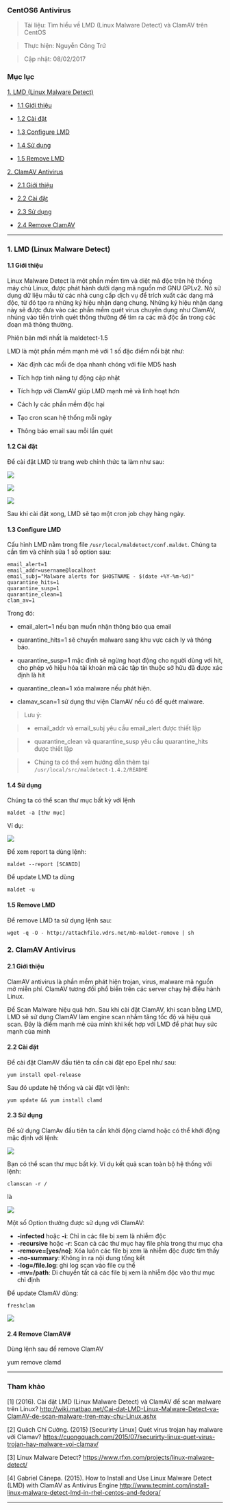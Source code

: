 ### CentOS6 Antivirus

> Tài liệu: Tìm hiểu về LMD (Linux Malware Detect) và ClamAV trên CentOS

> Thực hiện: Nguyễn Công Trứ 

> Cập nhật: 08/02/2017

### Mục lục

[1. LMD (Linux Malware Detect)](#1)

- [1.1 Giới thiệu](#1.1)

- [1.2 Cài đặt ](#1.2)

- [1.3 Configure LMD](#1.3)

- [1.4 Sử dụng](#1.4)

- [1.5 Remove LMD](#1.5)

[2. ClamAV Antivirus](#2)

- [2.1 Giới thiệu](#2.1)

- [2.2 Cài đặt ](#2.2)

- [2.3 Sử dụng](#2.3)

- [2.4 Remove ClamAV](2.4)

***

<a name="1"></a>
### 1. LMD (Linux Malware Detect)

<a name="1.1"></a>
#### 1.1 Giới thiệu

Linux Malware Detect là một phần mềm tìm và diệt mã độc trên hệ thống máy chủ Linux, được phát hành dưới dạng mã nguồn mở GNU GPLv2. Nó sử dụng dữ liệu mẫu từ các nhà cung cấp dịch vụ để trích xuất các dạng mã độc, từ đó tạo ra những ký hiệu nhận dạng chung. Những ký hiệu nhận dạng này sẽ được đưa vào các phần mềm quét virus chuyên dụng như ClamAV, nhúng vào tiến trình quét thông thường để tìm ra các mã độc ẩn trong các đoạn mã thông thường.

Phiên bản mới nhất là maldetect-1.5

LMD là một phần mềm mạnh mẽ với 1 số đặc điểm nổi bật như:

- Xác định các mối đe dọa nhanh chóng với file MD5 hash

- Tích hợp tính năng tự động cập nhật

- Tích hợp với ClamAV giúp LMD mạnh mẽ và linh hoạt hơn

- Cách ly các phần mềm độc hại 

- Tạo cron scan hệ thống mỗi ngày

- Thông báo email sau mỗi lần quét

<a name="1.2"></a>
#### 1.2 Cài đặt 

Để cài đặt LMD từ trang web chính thức ta làm như sau:

![](https://github.com/hellsins/sysadmin_level1/blob/master/Task29_CentOS6_Antivirus/Image/1.png)

![](https://github.com/hellsins/sysadmin_level1/blob/master/Task29_CentOS6_Antivirus/Image/2.png)

![](https://github.com/hellsins/sysadmin_level1/blob/master/Task29_CentOS6_Antivirus/Image/3.png)



Sau khi cài đặt xong, LMD sẽ tạo một cron job chạy hàng ngày.

<a name="1.3"></a>
#### 1.3 Configure LMD

Cấu hình LMD nằm trong file `/usr/local/maldetect/conf.maldet`. Chúng ta cần tìm và chỉnh sửa 1 số option sau:

```
email_alert=1
email_addr=username@localhost
email_subj="Malware alerts for $HOSTNAME - $(date +%Y-%m-%d)"
quarantine_hits=1
quarantine_susp=1
quarantine_clean=1
clam_av=1
```

Trong đó: 

- email_alert=1 nếu bạn muốn nhận thông báo qua email

- quarantine_hits=1 sẽ chuyển malware sang khu vực cách ly và thông báo.

- quarantine_susp=1 mặc định sẽ ngừng hoạt động cho người dùng với hit, cho phép vô hiệu hóa tài khoản mà các tập tin thuộc sở hữu đã được xác định là hit

- quarantine_clean=1 xóa malware nếu phát hiện.

- clamav_scan=1 sử dụng thư viện ClamAV nếu có để quét malware.

> Lưu ý:

> 	- email_addr và email_subj  yêu cầu email_alert được thiết lập

> 	- quarantine_clean và quarantine_susp yêu cầu quarantine_hits được thiết lập

> 	- Chúng ta có thể xem hướng dẫn thêm tại `/usr/local/src/maldetect-1.4.2/README`

<a name="1.4"></a>
#### 1.4 Sử dụng

Chúng ta có thể scan thư mục bất kỳ với lệnh

```
maldet -a [thư mục]
```
Ví dụ:

![](https://github.com/hellsins/sysadmin_level1/blob/master/Task29_CentOS6_Antivirus/Image/4.png)

Để xem report ta dùng lệnh:

```
maldet --report [SCANID]
```

Để update LMD ta dùng 

```
maldet -u
```

<a name="1.5"></a>
#### 1.5 Remove LMD

Để remove LMD ta sử dụng lệnh sau:

```
wget -q -O - http://attachfile.vdrs.net/mb-maldet-remove | sh
```

<a name="2"></a>
### 2. ClamAV Antivirus

<a name="2.1"></a>
#### 2.1 Giới thiệu

ClamAV antivirus là phần mềm  phát hiện trojan, virus, malware  mã nguồn mở miễn phí. ClamAV tương đối phổ biến trên các server chạy hệ điều hành Linux. 

Để Scan Malware hiệu quả hơn. Sau khi cài đặt ClamAV, khi scan bằng LMD, LMD sẽ sử dụng ClamAV làm engine scan nhằm tăng tốc độ và hiệu quả scan. Đây là điểm mạnh mẽ của mình khi kết hợp với LMD để phát huy sức mạnh của mình

<a name="2.2"></a>
#### 2.2 Cài đặt 

Để cài đặt ClamAV đầu tiên ta cần cài đặt epo Epel như sau:

```
yum install epel-release
```

Sau đó update hệ thống và cài đặt với lệnh:

```
yum update && yum install clamd
```

<a name="2.3"></a>
#### 2.3 Sử dụng

Để sử dụng ClamAv đầu tiên ta cần khởi động clamd hoặc có thể khởi động mặc định với lệnh:

![](https://github.com/hellsins/sysadmin_level1/blob/master/Task29_CentOS6_Antivirus/Image/6.png)

Bạn có thể scan thư mục bất kỳ. Ví dụ kết quả scan toàn bộ hệ thống với lệnh:

```
clamscan -r /
```
là 

![](https://github.com/hellsins/sysadmin_level1/blob/master/Task29_CentOS6_Antivirus/Image/8.png)

Một số Option thường được sử dụng với ClamAV:

- __-infected__ hoặc __-i__: Chỉ in các file bị xem là nhiễm độc
- __-recursive__ hoặc __-r__: Scan cả các thư mục hay file phía trong thư mục cha
- __-remove=[yes/no]__: Xóa luôn các file bị xem là nhiễm độc được tìm thấy
- __-no-summary__: Không in ra nội dung tổng kết
- __-log=/file.log__: ghi log scan vào file cụ thể
- __-mv=/path__: Di chuyển tất cả các file bị xem là nhiễm độc vào thư mục chỉ định

Để update ClamAV dùng:

```
freshclam
```

![](https://github.com/hellsins/sysadmin_level1/blob/master/Task29_CentOS6_Antivirus/Image/7.png)

<a name="2.4"></a>
#### 2.4 Remove ClamAV#

Dùng lệnh sau để remove ClamAV

yum remove clamd

***

### Tham khảo

[1] (2016). Cài đặt LMD (Linux Malware Detect) và ClamAV để scan malware trên Linux? http://wiki.matbao.net/Cai-dat-LMD-Linux-Malware-Detect-va-ClamAV-de-scan-malware-tren-may-chu-Linux.ashx

[2] Quách Chí Cường. (2015) [Securirty Linux] Quét virus trojan hay malware với Clamav? https://cuongquach.com/2015/07/securirty-linux-quet-virus-trojan-hay-malware-voi-clamav/

[3] Linux Malware Detect? https://www.rfxn.com/projects/linux-malware-detect/

[4] Gabriel Cánepa. (2015). How to Install and Use Linux Malware Detect (LMD) with ClamAV as Antivirus Engine http://www.tecmint.com/install-linux-malware-detect-lmd-in-rhel-centos-and-fedora/

***

